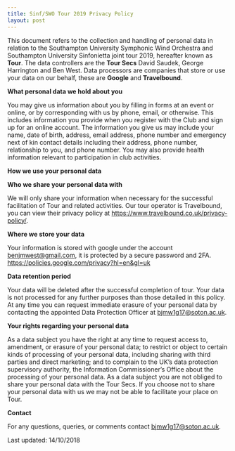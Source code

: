 ```yaml
---
title: Sinf/SWO Tour 2019 Privacy Policy
layout: post
---
```

This document refers to the collection and handling of personal data in relation to the Southampton University Symphonic Wind Orchestra and Southampton University Sinfonietta joint tour 2019, hereafter known as **Tour**. The data controllers are the **Tour Secs** David Saudek, George Harrington and Ben West. Data processors are companies that store or use your data on our behalf, these are **Google** and **Travelbound**.

**What personal data we hold about you**

You may give us information about you by filling in forms at an event or online, or by corresponding with us
by phone, email, or otherwise. This includes information you provide when you register with the Club and
sign up for an online account. The information you give us may include your name, date of birth, address,
email address, phone number and emergency next of kin contact details including their address, phone
number, relationship to you, and phone number. You may also provide health information relevant to
participation in club activities.

**How we use your personal data**

**Who we share your personal data with**

We will only share your information when necessary for the successful facilitation of Tour and related activities. Our tour operator is Travelbound, you can view their privacy policy at https://www.travelbound.co.uk/privacy-policy/.

**Where we store your data**

Your information is stored with google under the account benjmwest@gmail.com, it is protected by a secure password and 2FA. https://policies.google.com/privacy?hl=en&gl=uk

**Data retention period**

Your data will be deleted after the successful completion of tour. Your data is not
processed for any further purposes than those detailed in this policy.
At any time you can request immediate erasure of your personal data by contacting the appointed Data
Protection Officer at bjmw1g17@soton.ac.uk.

**Your rights regarding your personal data**

As a data subject you have the right at any time to request access to, amendment, or erasure of your personal
data; to restrict or object to certain kinds of processing of your personal data, including sharing with third
parties and direct marketing; and to complain to the UK’s data protection supervisory authority, the
Information Commissioner’s Office about the processing of your personal data.
As a data subject you are not obliged to share your personal data with the Tour Secs. If you choose not to share
your personal data with us we may not be able to facilitate your place on Tour.

**Contact**

For any questions, queries, or comments contact bjmw1g17@soton.ac.uk.

Last updated: 14/10/2018
